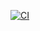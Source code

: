 [![CI](https://github.com/icrobotics-team5584/FRC-2025-Dwight/actions/workflows/main.yml/badge.svg?branch=main)](https://github.com/icrobotics-team5584/FRC-2025-Dwight/actions/workflows/main.yml)
